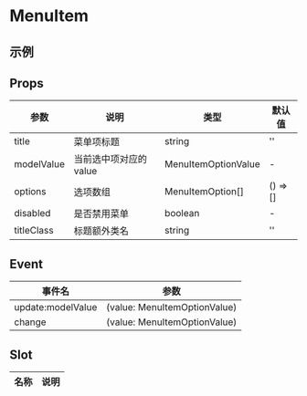 # MenuItem

## 示例

<!--codes start-->
<!--codes end-->

## Props

<!--props start-->

| 参数 | 说明 | 类型 | 默认值 |
| --- | ----- | --- | --- |
| title | 菜单项标题 | string |  '' |
| modelValue | 当前选中项对应的 value | MenuItemOptionValue | - |
| options | 选项数组 | MenuItemOption[] |  () => [] |
| disabled | 是否禁用菜单 | boolean | - |
| titleClass | 标题额外类名 | string |  '' |

<!--props end-->

## Event

<!--event start-->

| 事件名 | 参数 |
| --- | --- |
| update:modelValue | (value: MenuItemOptionValue)  |
| change | (value: MenuItemOptionValue)  |

<!--event end-->

## Slot

<!--slot start-->

| 名称 | 说明 |
| --- | --- |


<!--slot end-->

